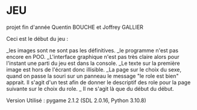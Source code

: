 # JEU
projet fin d'année Quentin BOUCHE et Joffrey GALLIER

Ceci est le début du jeu : 

_les images sont ne sont pas les définitives.
_le programme n'est pas encore en POO.
_L'interface graphique n'est pas très claire alors pour l'instant une parti du jeu est dans la console.
_Le texte sur la première image est hors de l'écrant donc illisible.
_La page sur le choix du sexe, quand on passe la souri sur un panneau le message "le role est bien" apprait. Il s'agit d'un test afin de donner le descriptif des role pour la page suivante sur le choix du role.
_ Il ne s'agit là que du début du début.

Version Utilisé :
pygame 2.1.2 (SDL 2.0.16, Python 3.10.8)
